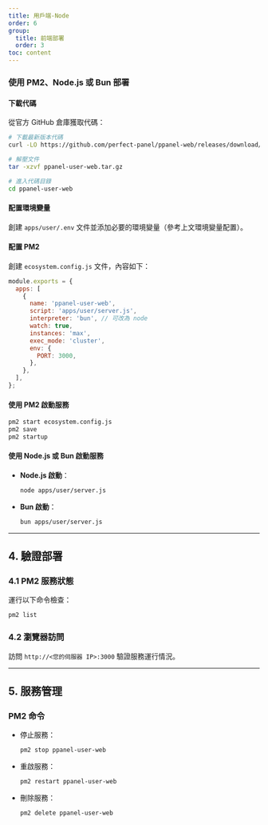 ```yaml
---
title: 用戶端-Node
order: 6
group: 
  title: 前端部署
  order: 3
toc: content
---
```


### 使用 PM2、Node.js 或 Bun 部署

#### 下載代碼

從官方 GitHub 倉庫獲取代碼：

```bash
# 下載最新版本代碼
curl -LO https://github.com/perfect-panel/ppanel-web/releases/download/v1.0.0/ppanel-user-web.tar.gz

# 解壓文件
tar -xzvf ppanel-user-web.tar.gz

# 進入代碼目錄
cd ppanel-user-web
```

#### 配置環境變量

創建 `apps/user/.env` 文件並添加必要的環境變量（參考上文環境變量配置）。

#### 配置 PM2

創建 `ecosystem.config.js` 文件，內容如下：

```javascript
module.exports = {
  apps: [
    {
      name: 'ppanel-user-web',
      script: 'apps/user/server.js',
      interpreter: 'bun', // 可改為 node
      watch: true,
      instances: 'max',
      exec_mode: 'cluster',
      env: {
        PORT: 3000,
      },
    },
  ],
};
```

#### 使用 PM2 啟動服務

```bash
pm2 start ecosystem.config.js
pm2 save
pm2 startup
```

#### 使用 Node.js 或 Bun 啟動服務

- **Node.js 啟動**：

  ```bash
  node apps/user/server.js
  ```

- **Bun 啟動**：

  ```bash
  bun apps/user/server.js
  ```

---

## **4. 驗證部署**

### **4.1 PM2 服務狀態**

運行以下命令檢查：

```bash
pm2 list
```

### **4.2 瀏覽器訪問**

訪問 `http://<您的伺服器 IP>:3000` 驗證服務運行情況。

---

## **5. 服務管理**

### **PM2 命令**

- 停止服務：

  ```bash
  pm2 stop ppanel-user-web
  ```

- 重啟服務：

  ```bash
  pm2 restart ppanel-user-web
  ```

- 刪除服務：

  ```bash
  pm2 delete ppanel-user-web
  ```

